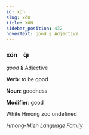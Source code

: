 ```yaml
---
id: xön
slug: xön
title: XÖN
sidebar_position: 432
hoverText: good § Adjective
---
```


### xön&emsp;<span kind="abugida">ɋ̃ı</span>

*good* **§** Adjective

**Verb**: to be good

**Noun**: goodness

**Modifier**: good

White Hmong zoo undefined

*Hmong-Mien Language Family*